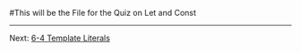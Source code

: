 #This will be the File for the Quiz on Let and Const
- - -
Next: [6-4 Template Literals](./04-Template-Literals.md)
